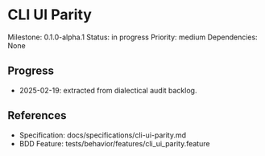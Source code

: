 # CLI UI Parity
Milestone: 0.1.0-alpha.1
Status: in progress
Priority: medium
Dependencies: None

## Progress
- 2025-02-19: extracted from dialectical audit backlog.

## References
- Specification: docs/specifications/cli-ui-parity.md
- BDD Feature: tests/behavior/features/cli_ui_parity.feature
